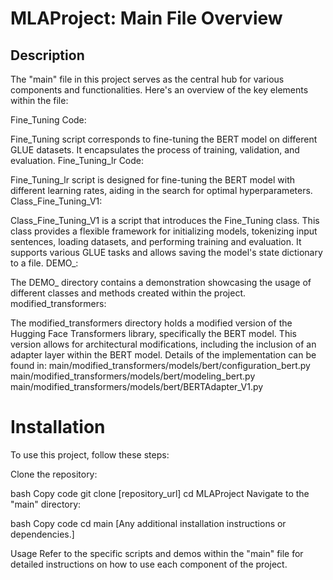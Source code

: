# MLAProject: Main File Overview
## Description
The "main" file in this project serves as the central hub for various components and functionalities. Here's an overview of the key elements within the file:

Fine_Tuning Code:

Fine_Tuning script corresponds to fine-tuning the BERT model on different GLUE datasets. It encapsulates the process of training, validation, and evaluation.
Fine_Tuning_lr Code:

Fine_Tuning_lr script is designed for fine-tuning the BERT model with different learning rates, aiding in the search for optimal hyperparameters.
Class_Fine_Tuning_V1:

Class_Fine_Tuning_V1 is a script that introduces the Fine_Tuning class. This class provides a flexible framework for initializing models, tokenizing input sentences, loading datasets, and performing training and evaluation. It supports various GLUE tasks and allows saving the model's state dictionary to a file.
DEMO_:

The DEMO_ directory contains a demonstration showcasing the usage of different classes and methods created within the project.
modified_transformers:

The modified_transformers directory holds a modified version of the Hugging Face Transformers library, specifically the BERT model. This version allows for architectural modifications, including the inclusion of an adapter layer within the BERT model. Details of the implementation can be found in:
main/modified_transformers/models/bert/configuration_bert.py
main/modified_transformers/models/bert/modeling_bert.py
main/modified_transformers/models/bert/BERTAdapter_V1.py
# Installation
To use this project, follow these steps:

Clone the repository:

bash
Copy code
git clone [repository_url]
cd MLAProject
Navigate to the "main" directory:

bash
Copy code
cd main
[Any additional installation instructions or dependencies.]

Usage
Refer to the specific scripts and demos within the "main" file for detailed instructions on how to use each component of the project.
